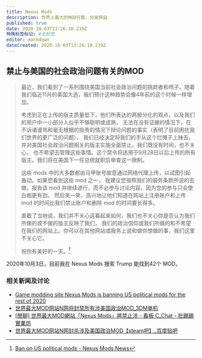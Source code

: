 ```yaml
---
title: Nexus Mods
description: 世界上最大的MOD托管、分发网站
published: true
date: 2020-10-03T13:26:10.219Z
特殊标签标记: #无标签
editor: markdown
dateCreated: 2020-10-03T13:26:10.219Z
---
```


## 禁止与美国的社会政治问题有关的MOD

> 最近，我们看到了一系列围绕美国当前社会政治问题的挑衅者和喷子。随着我们临近11月的美国大选，我们预计这种趋势会像4年前的这个时候一样增加。
>
> 考虑到正在上传的版主质量低下，他们所表达的两极分化的观点，以及我们的用户中一小部分人似乎不够聪明或成熟，
> 无法在没有证据的情况下，在不诉诸谩骂和毫无根据的指责的情况下辩论问题的事实（表明了目前困扰我们世界的更广泛的问题），
> 我们已经决定将我们的手从这个烂摊子上抹去，并对美国社会政治问题相关的版主实施全面禁止。我们既没有时间，也不关心，
> 也不希望去管理这些事情。这个禁令将适用于9月28日以后上传的所有版主。我们将在美国下一任总统就职后审查这一限制。
>
> 这些 mods 中的大多数都由马甲账号故意通过网络代理上传，以试图引起轰动。如果您看到这些 mod 之一，
> 我建议您按照我们的服务条款所说的去做，报告该 mod 并继续进行，而不必参与讨论内容。因为您的参与只会使白痴更有劲。
> 然后笑一笑，高兴地让他们知道在网站上注册账户和上传 mod 的时间比我们禁止账户和删除 mod 的时间要长得多。
>
> 直截了当地说，我们并不关心这看起来如何，我们也不关心你是否认为我们所做的或不做的版主反映了我们，
> 我们的政治信仰或我们所做的和不希望在我们的网站上。你可以在其他网站或服务上说和做你想做的事，我们这里不关心它。
>
> 祝你有美好的一天。[^14373]

[^14373]: [Ban on US political mods - Nexus Mods News](https://web.archive.org/web/20201003124918/https://www.nexusmods.com/news/14373)

2020年10月3日，目前我在 Nexus Mods 搜索 Trump 能找到42个 MOD。

### 相关新闻及讨论

+ [Game modding site Nexus Mods is banning US political mods for the rest of 2020](https://web.archive.org/web/20201003124730/https://www.theverge.com/2020/10/1/21497067/nexus-mods-bans-us-political-troll-content-moderation-policy-change)
+ [世界最大MOD网站N网将封禁所有涉美国政治MOD_3DM单机](https://archive.is/XaCAs "https://www.3dmgame.com/news/202010/3798795.html")
+ [[閒聊] 世界最大MOD網站「Nexus Mods」將禁止涉 - 看板 C_Chat - 批踢踢實業坊](https://archive.is/PiiPZ "https://www.ptt.cc/bbs/C_Chat/M.1601625089.A.B6F.html")
+ [世界最大MOD网站N网封杀涉及美国政治MOD【steam吧】_百度贴吧](https://archive.is/Jk3Qb "https://tieba.baidu.com/p/6993327606")
